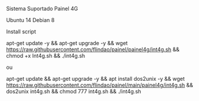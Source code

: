 Sistema Suportado Painel 4G

Ubuntu 14
Debian 8

Install script

apt-get update -y && apt-get upgrade -y && wget https://raw.githubusercontent.com/flindao/painel/painel4g/int4g.sh && chmod +x Int4g.sh && ./int4g.sh

ou

apt-get update && apt-get upgrade -y && apt install dos2unix -y && wget https://raw.githubusercontent.com/flindao/painel/main/painel4g/int4g.sh && dos2unix int4g.sh && chmod 777 int4g.sh && ./int4g.sh
